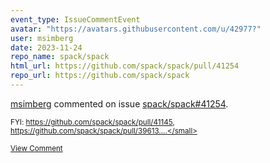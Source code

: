 ```yaml
---
event_type: IssueCommentEvent
avatar: "https://avatars.githubusercontent.com/u/42977?"
user: msimberg
date: 2023-11-24
repo_name: spack/spack
html_url: https://github.com/spack/spack/pull/41254
repo_url: https://github.com/spack/spack
---
```


<a href='https://github.com/msimberg' target='_blank'>msimberg</a> commented on issue <a href='https://github.com/spack/spack/pull/41254' target='_blank'>spack/spack#41254</a>.

<small>FYI: https://github.com/spack/spack/pull/41145, https://github.com/spack/spack/pull/39613....</small>

<a href='https://github.com/spack/spack/pull/41254' target='_blank'>View Comment</a>
